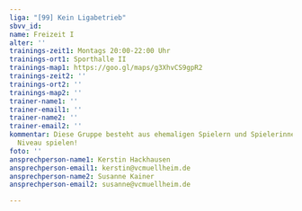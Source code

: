```yaml
---
liga: "[99] Kein Ligabetrieb"
sbvv_id: 
name: Freizeit I
alter: ''
trainings-zeit1: Montags 20:00-22:00 Uhr
trainings-ort1: Sporthalle II
trainings-map1: https://goo.gl/maps/g3XhvCS9gpR2
trainings-zeit2: ''
trainings-ort2: ''
trainings-map2: ''
trainer-name1: ''
trainer-email1: ''
trainer-name2: ''
trainer-email2: ''
kommentar: Diese Gruppe besteht aus ehemaligen Spielern und Spielerinnen die auf forgeschrittenem
  Niveau spielen!
foto: ''
ansprechperson-name1: Kerstin Hackhausen
ansprechperson-email1: kerstin@vcmuellheim.de
ansprechperson-name2: Susanne Kainer
ansprechperson-email2: susanne@vcmuellheim.de

---
```

